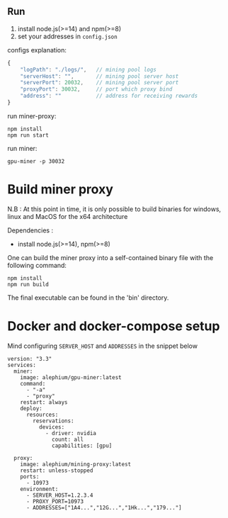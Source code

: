 ## Run

1. install node.js(>=14) and npm(>=8)
2. set your addresses in `config.json`

configs explanation:

```javascript
{
    "logPath": "./logs/",   // mining pool logs
    "serverHost": "",       // mining pool server host
    "serverPort": 20032,    // mining pool server port
    "proxyPort": 30032,     // port which proxy bind
    "address": ""           // address for receiving rewards
}
```

run miner-proxy:

```shell
npm install
npm run start
```

run miner:

```shell
gpu-miner -p 30032
```

# Build miner proxy

N.B : At this point in time, it is only possible to build binaries for windows, linux and MacOS for the x64 architecture

Dependencies :
- install node.js(>=14), npm(>=8)

One can build the miner proxy into a self-contained binary file with the following command:
```shell
npm install
npm run build
```

The final executable can be found in the 'bin' directory.

# Docker and docker-compose setup

Mind configuring `SERVER_HOST` and `ADDRESSES` in the snippet below

```
version: "3.3"
services:
  miner:
    image: alephium/gpu-miner:latest
    command:
      - "-a"
      - "proxy"
    restart: always
    deploy:
      resources:
        reservations:
          devices:
            - driver: nvidia
              count: all
              capabilities: [gpu]

  proxy:
    image: alephium/mining-proxy:latest
    restart: unless-stopped
    ports:
      - 10973
    environment:
      - SERVER_HOST=1.2.3.4
      - PROXY_PORT=10973
      - ADDRESSES=["1A4...","12G...","1Hk...","179..."]
```
